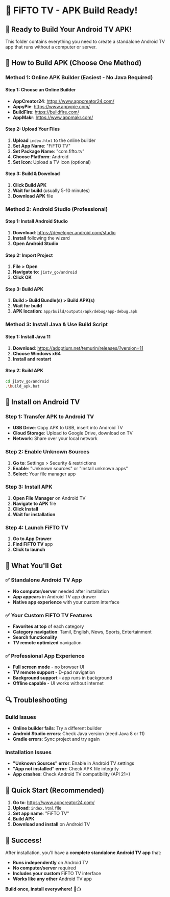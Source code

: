 # 🚀 FiFTO TV - APK Build Ready!

## **📱 Ready to Build Your Android TV APK!**

This folder contains everything you need to create a standalone Android TV app that runs without a computer or server.

## **🔧 How to Build APK (Choose One Method)**

### **Method 1: Online APK Builder (Easiest - No Java Required)**

#### **Step 1: Choose an Online Builder**
- **AppCreator24**: https://www.appcreator24.com/
- **AppyPie**: https://www.appypie.com/
- **BuildFire**: https://buildfire.com/
- **AppMakr**: https://www.appmakr.com/

#### **Step 2: Upload Your Files**
1. **Upload** `index.html` to the online builder
2. **Set App Name**: "FiFTO TV"
3. **Set Package Name**: "com.fifto.tv"
4. **Choose Platform**: Android
5. **Set Icon**: Upload a TV icon (optional)

#### **Step 3: Build & Download**
1. **Click Build APK**
2. **Wait for build** (usually 5-10 minutes)
3. **Download APK** file

### **Method 2: Android Studio (Professional)**

#### **Step 1: Install Android Studio**
1. **Download**: https://developer.android.com/studio
2. **Install** following the wizard
3. **Open Android Studio**

#### **Step 2: Import Project**
1. **File > Open**
2. **Navigate to**: `jiotv_go/android`
3. **Click OK**

#### **Step 3: Build APK**
1. **Build > Build Bundle(s) > Build APK(s)**
2. **Wait for build**
3. **APK location**: `app/build/outputs/apk/debug/app-debug.apk`

### **Method 3: Install Java & Use Build Script**

#### **Step 1: Install Java 11**
1. **Download**: https://adoptium.net/temurin/releases/?version=11
2. **Choose Windows x64**
3. **Install and restart**

#### **Step 2: Build APK**
```bash
cd jiotv_go/android
.\build_apk.bat
```

## **📱 Install on Android TV**

### **Step 1: Transfer APK to Android TV**
- **USB Drive**: Copy APK to USB, insert into Android TV
- **Cloud Storage**: Upload to Google Drive, download on TV
- **Network**: Share over your local network

### **Step 2: Enable Unknown Sources**
1. **Go to**: Settings > Security & restrictions
2. **Enable**: "Unknown sources" or "Install unknown apps"
3. **Select**: Your file manager app

### **Step 3: Install APK**
1. **Open File Manager** on Android TV
2. **Navigate to APK** file
3. **Click Install**
4. **Wait for installation**

### **Step 4: Launch FiFTO TV**
1. **Go to App Drawer**
2. **Find FiFTO TV** app
3. **Click to launch**

## **🎯 What You'll Get**

### **✅ Standalone Android TV App**
- **No computer/server** needed after installation
- **App appears** in Android TV app drawer
- **Native app experience** with your custom interface

### **✅ Your Custom FiFTO TV Features**
- **Favorites at top** of each category
- **Category navigation**: Tamil, English, News, Sports, Entertainment
- **Search functionality**
- **TV remote optimized** navigation

### **✅ Professional App Experience**
- **Full screen mode** - no browser UI
- **TV remote support** - D-pad navigation
- **Background support** - app runs in background
- **Offline capable** - UI works without internet

## **🔍 Troubleshooting**

### **Build Issues**
- **Online builder fails**: Try a different builder
- **Android Studio errors**: Check Java version (need Java 8 or 11)
- **Gradle errors**: Sync project and try again

### **Installation Issues**
- **"Unknown Sources" error**: Enable in Android TV settings
- **"App not installed" error**: Check APK file integrity
- **App crashes**: Check Android TV compatibility (API 21+)

## **🚀 Quick Start (Recommended)**

1. **Go to**: https://www.appcreator24.com/
2. **Upload**: `index.html` file
3. **Set app name**: "FiFTO TV"
4. **Build APK**
5. **Download and install** on Android TV

## **🎉 Success!**

After installation, you'll have a **complete standalone Android TV app** that:
- **Runs independently** on Android TV
- **No computer/server** required
- **Includes your custom** FiFTO TV interface
- **Works like any other** Android TV app

**Build once, install everywhere!** 🚀📺
